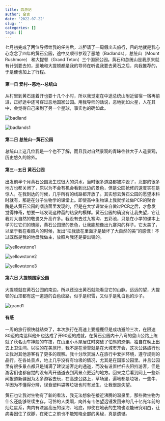 ```yaml
---
title: 西游记
author: 金吉
date: '2022-07-22'
slug: ''
categories: []
tags: []
---
```



七月初完成了两位导师给我的任务后，斗胆请了一周假出去旅行，目的地就是我心心念念了四年的黄石公园，途中又顺带参观了恶地（Badlands），总统山（Mount Rushmore） 和大提顿（Grand Teton）三个国家公园。黄石和总统山是我原来就有计划要去的，恶地和大提顿都是我的导师在听说我要去黄石之后，向我推荐的，于是便也加上了行程。

#### 第一日  爱村--恶地--总统山

从村里到黄石连着开也要十几个小时，所以我觉定在中途总统山附近留宿一宿再前进，正好途中还可穿过恶地国家公园。用我导师的话说，恶地犹如火星，人在其中，会觉得自己来到了另一个星球，事实也的确如此。

![badland](/img/badland.png)


![badlands1](/img/badlands1.png)


#### 第二日  总统山--黄石公园

总统山上这几位我是一个也不了解，而且我对自然景观的青睐往往大于人造景观，历史悠久的除外。


#### 第三--五日  黄石公园

出发前半个月黄石公园发生过很大的洪水，当时很多道路都被冲毁了，北部的很多地方也都关闭了，原以为不会有机会看到北边的景色，但是公园抢修的速度实在是惊人，在我到达的时候，几乎所有的线路都开放了。其实想去黄石公园的愿望本科时就有，那是在分子生物学的课堂上。即使高中生物课上我就学过做PCR的聚合酶是从黄石公园的嗜热菌里发现的，但是在大学课堂亲自做过PCR之后，才愈发觉得神奇，想要一睹发现这种菌的热泉的模样。黄石公园的确没有让我失望，它让我对大自然的敬畏又升高许多。我没有去过九寨沟、五彩池，只是在小学的课本上学习过它们的瑰丽，黄石公园里的景色，让我能想像出九寨沟的样子。它太美了，以至于我在看照片的时候，发出“把我放在里面才是破坏了大自然的美”的感慨！不过既然是我的地盘我做主，放照片我还是要出镜的。


![yellowstone1](/img/yellow1.JPG)

![yellowstone2](/img/yellow2.JPG)

![yellowstone3](/img/yellow3.JPG)

#### 第六日  大提顿国家公园

大提顿就在黄石公园的南边，所以还没出黄石就能看见它的山脉。远远的望，大提顿的山顶都有这一道道的白色纹路，似乎是积雪，又似乎是乳白色的沙子。

![grand1](/img/grand1.JPG)


#### 有感

一周的旅行很快就结束了，本次旅行在高速上要撞鹿但是成功避险三次，在限速80迈的南达科他州也达成了开90迈的成就，在黄石公园内十八弯的盘山公路上练就了秋名山车神般的车技，在山里小木屋居住时突破了怕熊的恐惧，独自在晚上出去上卫生间。以往的在美旅行，我不是在滑雪就是在大城市开会，这次公路旅行也让我对其他游客有了更多的观察。我十分欣赏游人在旅行中爱护环境，遵守规则的品行。在各处景点，地上几乎没有有垃圾的情况，尤其是在国家公园里。并且公园里有很多景点都只是铺满了建议游客走的通道，而没有设置栏杆去阻挡游客，但是游客们也都自觉的没有离开通道去到离景点更近的地方。回来之后看到网上一些新闻报道新疆因为太多游客去玩，在高速公路上，草场里，遍地都是垃圾，一些牛、羊因为不懂得分辨，误食塑料袋等垃圾也时有发生，让我很是失望。

黄石也让我对生物有了新的看法，我无法想象在接近沸腾的温泉里，那些微生物为什么还能够继续生存。可怜的人类啊，向外有韦伯望远镜发回来的几十亿光年前的灿烂星系，向内有漆黑高压的深海、地底，即使在地表的生物也没能研究明白，让病毒困住了双脚，在死亡之前也不能知晓全部的奥秘，真是遗憾。








